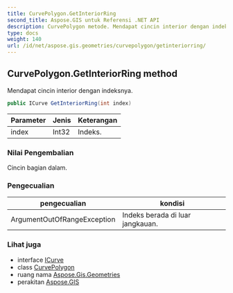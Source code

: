 ```yaml
---
title: CurvePolygon.GetInteriorRing
second_title: Aspose.GIS untuk Referensi .NET API
description: CurvePolygon metode. Mendapat cincin interior dengan indeksnya.
type: docs
weight: 140
url: /id/net/aspose.gis.geometries/curvepolygon/getinteriorring/
---
```

## CurvePolygon.GetInteriorRing method

Mendapat cincin interior dengan indeksnya.

```csharp
public ICurve GetInteriorRing(int index)
```

| Parameter | Jenis | Keterangan |
| --- | --- | --- |
| index | Int32 | Indeks. |

### Nilai Pengembalian

Cincin bagian dalam.

### Pengecualian

| pengecualian | kondisi |
| --- | --- |
| ArgumentOutOfRangeException | Indeks berada di luar jangkauan. |

### Lihat juga

* interface [ICurve](../../icurve/)
* class [CurvePolygon](../)
* ruang nama [Aspose.Gis.Geometries](../../curvepolygon/)
* perakitan [Aspose.GIS](../../../)


